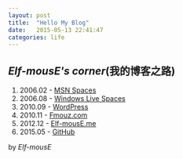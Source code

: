```yaml
---
layout: post
title:  "Hello My Blog"
date:   2015-05-13 22:41:47
categories: life
---
```


## *Elf-mousE's corner*(我的博客之路)

1. 2006.02 - [MSN Spaces](http://fmouz.spaces.msn.com/)
2. 2006.08 - [Windows Live Spaces](http://fmouz.spaces.live.com/)
3. 2010.09 - [WordPress](http://ifmouz.wordpress.com/)
4. 2010.11 - [Fmouz.com](http://blog.fmouz.com/)
5. 2012.12 - [Elf-mousE.me](http://blog.elf-mouse.me/)
6. 2015.05 - [GitHub](https://elf-mouse.github.io/blog/)

by *Elf-mousE*
